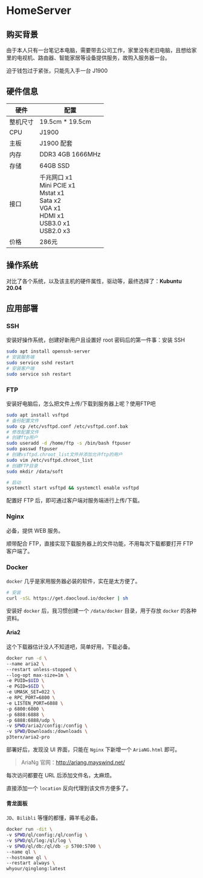 # HomeServer
## 购买背景

由于本人只有一台笔记本电脑，需要带去公司工作，家里没有老旧电脑，且想给家里的电视机、路由器、智能家居等设备提供服务，故购入服务器一台。

迫于钱包过于紧张，只能先入手一台 J1900

## 硬件信息

| 硬件     | 配置                                                         |
| -------- | ------------------------------------------------------------ |
| 整机尺寸 | 19.5cm * 19.5cm                                              |
| CPU      | J1900                                                        |
| 主板     | J1900 配套                                                   |
| 内存     | DDR3 4GB 1666MHz                                             |
| 存储     | 64GB SSD                                                     |
| 接口     | 千兆网口 x1<br />Mini PCIE x1<br />Mstat x1<br />Sata x2<br />VGA x1<br />HDMI x1<br />USB3.0 x1<br />USB2.0 x3 |
| 价格     | 286元                                                        |

## 操作系统

对比了各个系统，以及该主机的硬件属性，驱动等，最终选择了：**Kubuntu 20.04**

## 应用部署

### SSH

安装好操作系统，创建好新用户且设置好 root 密码后的第一件事：安装 SSH

```sh
sudo apt install openssh-server
# 安装服务端
sudo service sshd restart
# 安装客户端
sudo service ssh restart
```

### FTP

安装好电脑后，怎么把文件上传/下载到服务器上呢？使用FTP吧

```sh
sudo apt install vsftpd
# 备份配置文件
sudo cp /etc/vsftpd.conf /etc/vsftpd.conf.bak
# 修改配置文件
# 创建ftp用户
sudo useradd -d /home/ftp -s /bin/bash ftpuser
sudo passwd ftpuser
# 创建vsftpd.chroot_list文件并添加允许ftp的用户
sudo vim /etc/vsftpd.chroot_list
# 创建FTP目录
sudo mkdir /data/soft

# 启动
systemctl start vsftpd && systemctl enable vsftpd
```

配置好 FTP 后，即可通过客户端对服务端进行上传/下载。

### Nginx

必备，提供 WEB 服务。

顺带配合 FTP，直接实现下载服务器上的文件功能，不用每次下载都要打开 FTP 客户端了。

### Docker

`docker` 几乎是家用服务器必装的软件，实在是太方便了。

```sh
# 安装
curl -sSL https://get.daocloud.io/docker | sh
```

安装好 `docker` 后，我习惯创建一个 `/data/docker` 目录，用于存放 `docker` 的各种资料。

#### Aria2

这个下载器估计没人不知道吧，简单好用，下载必备。

```sh
docker run -d \
--name aria2 \
--restart unless-stopped \
--log-opt max-size=1m \
-e PUID=$UID \
-e PGID=$GID \
-e UMASK_SET=022 \
-e RPC_PORT=6800 \
-e LISTEN_PORT=6888 \
-p 6800:6800 \
-p 6888:6888 \
-p 6888:6888/udp \
-v $PWD/aria2/config:/config \
-v $PWD/Downloads:/downloads \
p3terx/aria2-pro
```

部署好后，发现没 UI 界面，只能在 `Nginx` 下新增一个 `AriaNG.html` 即可。

> AriaNg 官网：http://ariang.mayswind.net/

每次访问都要在 URL 后添加文件名，太麻烦。

直接添加一个 `location` 反向代理到该文件方便多了。

#### 青龙面板

`JD`、`Bilibli` 等懂的都懂，薅羊毛必备。

```sh
docker run -dit \
-v $PWD/ql/config:/ql/config \
-v $PWD/ql/log:/ql/log \
-v $PWD/ql/db:/ql/db -p 5700:5700 \
--name ql \
--hostname ql \
--restart always \
whyour/qinglong:latest
```


